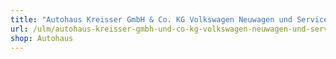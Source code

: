 ```yaml
---
title: "Autohaus Kreisser GmbH & Co. KG Volkswagen Neuwagen und Service"
url: /ulm/autohaus-kreisser-gmbh-und-co-kg-volkswagen-neuwagen-und-service/
shop: Autohaus
---
```

